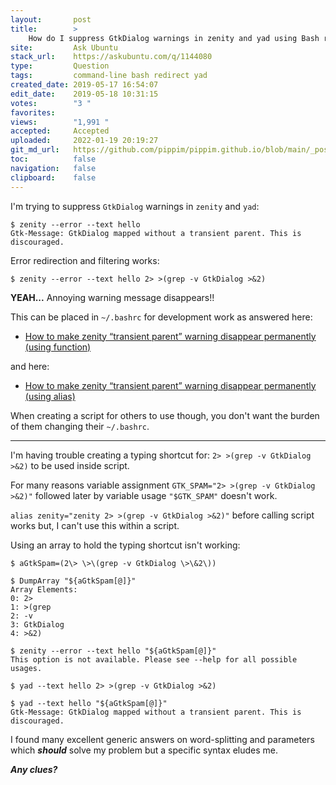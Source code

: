 ```yaml
---
layout:       post
title:        >
    How do I suppress GtkDialog warnings in zenity and yad using Bash redirection in a script?
site:         Ask Ubuntu
stack_url:    https://askubuntu.com/q/1144080
type:         Question
tags:         command-line bash redirect yad
created_date: 2019-05-17 16:54:07
edit_date:    2019-05-18 10:31:15
votes:        "3 "
favorites:    
views:        "1,991 "
accepted:     Accepted
uploaded:     2022-01-19 20:19:27
git_md_url:   https://github.com/pippim/pippim.github.io/blob/main/_posts/2019/2019-05-17-How-do-I-suppress-GtkDialog-warnings-in-zenity-and-yad-using-Bash-redirection-in-a-script^.md
toc:          false
navigation:   false
clipboard:    false
---
```


<!-- Language-all: lang-bash -->

I'm trying to suppress `GtkDialog` warnings in `zenity` and `yad`:

``` 
$ zenity --error --text hello
Gtk-Message: GtkDialog mapped without a transient parent. This is discouraged.
```

Error redirection and filtering works:

``` 
$ zenity --error --text hello 2> >(grep -v GtkDialog >&2)
```

**YEAH...** Annoying warning message disappears!!

This can be placed in `~/.bashrc` for development work as answered here:

- [How to make zenity “transient parent” warning disappear permanently (using function)][1]

and here:

- [How to make zenity “transient parent” warning disappear permanently (using alias)][2]

When creating a script for others to use though, you don't want the burden of them changing their `~/.bashrc`.

----------


I'm having trouble creating a typing shortcut for: `2> >(grep -v GtkDialog >&2)` to be used inside script.

For many reasons variable assignment `GTK_SPAM="2> >(grep -v GtkDialog >&2)"` followed later by variable usage `"$GTK_SPAM"` doesn't work.

`alias zenity="zenity 2> >(grep -v GtkDialog >&2)"` before calling script works  but, I can't use this within a script. 

Using an array to hold the typing shortcut isn't working:

``` 
$ aGtkSpam=(2\> \>\(grep -v GtkDialog \>\&2\))

$ DumpArray "${aGtkSpam[@]}"
Array Elements:
0: 2>
1: >(grep
2: -v
3: GtkDialog
4: >&2)

$ zenity --error --text hello "${aGtkSpam[@]}"
This option is not available. Please see --help for all possible usages.

$ yad --text hello 2> >(grep -v GtkDialog >&2)

$ yad --text hello "${aGtkSpam[@]}"
Gtk-Message: GtkDialog mapped without a transient parent. This is discouraged.
```

I found many excellent generic answers on word-splitting and parameters which ***should*** solve my problem but a specific syntax eludes me.

***Any clues?***


  [1]: https://askubuntu.com/a/896940/307523
  [2]: https://askubuntu.com/a/1110850/307523
